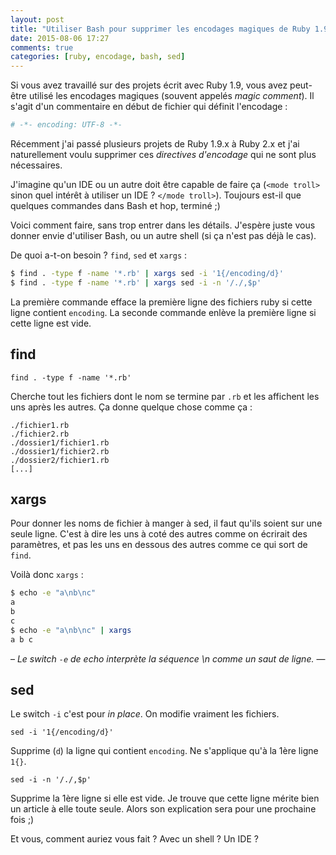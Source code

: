 ```yaml
---
layout: post
title: "Utiliser Bash pour supprimer les encodages magiques de Ruby 1.9"
date: 2015-08-06 17:27
comments: true
categories: [ruby, encodage, bash, sed]
---
```


Si vous avez travaillé sur des projets écrit avec Ruby 1.9, vous avez peut-être
utilisé les encodages magiques (souvent appelés *magic comment*). Il s'agit
d'un commentaire en début de fichier qui définit l'encodage&nbsp;:

```ruby
# -*- encoding: UTF-8 -*-
```

Récemment j'ai passé plusieurs projets de Ruby 1.9.x à Ruby 2.x et j'ai
naturellement voulu supprimer ces *directives d'encodage* qui ne sont plus
nécessaires.

J'imagine qu'un IDE ou un autre doit être capable de faire ça (`<mode troll>`
sinon quel intérêt à utiliser un IDE ? `</mode troll>`). Toujours est-il que
quelques commandes dans Bash et hop, terminé ;)

Voici comment faire, sans trop entrer dans les détails. J'espère juste vous
donner envie d'utiliser Bash, ou un autre shell (si ça n'est pas déjà le cas).

<!-- more -->

De quoi a-t-on besoin ?  `find`, `sed` et `xargs` :

```bash
$ find . -type f -name '*.rb' | xargs sed -i '1{/encoding/d}'
$ find . -type f -name '*.rb' | xargs sed -i -n '/./,$p'
```

La première commande efface la première ligne des fichiers ruby si cette
ligne contient `encoding`. La seconde commande enlève la première ligne si
cette ligne est vide.

## find

    find . -type f -name '*.rb'

Cherche tout les fichiers dont le nom se termine par `.rb` et les affichent
les uns après les autres.  Ça donne quelque chose comme ça :

    ./fichier1.rb
    ./fichier2.rb
    ./dossier1/fichier1.rb
    ./dossier1/fichier2.rb
    ./dossier2/fichier1.rb
    [...]

## xargs

Pour donner les noms de fichier à manger à sed, il faut qu'ils soient sur une
seule ligne. C'est à dire les uns à coté des autres comme on écrirait des
paramètres, et pas les uns en dessous des autres comme ce qui sort de `find`.

Voilà donc `xargs` :

```bash
$ echo -e "a\nb\nc"
a
b
c
$ echo -e "a\nb\nc" | xargs
a b c
```

– *Le switch `-e` de echo interprète la séquence \n comme un saut de ligne.* —

## sed

Le switch `-i` c'est pour *in place*. On modifie vraiment les fichiers.

    sed -i '1{/encoding/d}'

Supprime (`d`) la ligne qui contient `encoding`. Ne s'applique qu'à la 1ère
ligne `1{}`.

    sed -i -n '/./,$p'

Supprime la 1ère ligne si elle est vide. Je trouve que cette ligne mérite bien
un article à elle toute seule. Alors son explication sera pour une prochaine
fois ;)

Et vous, comment auriez vous fait ? Avec un shell ? Un IDE ?
